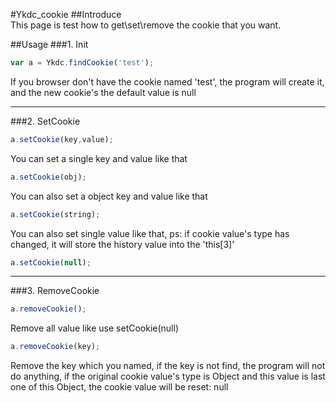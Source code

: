 #Ykdc_cookie 
##Introduce		
This page is test how to get\set\remove the cookie that you want.

##Usage
###1. Init 
```javascript
var a = Ykdc.findCookie('test');
```
If you browser don't have the cookie named 'test', the program will create it, and the new cookie's the default value is null

-------  
###2. SetCookie 
```javascript
a.setCookie(key,value);
```
You can set a single key and value like that

```javascript
a.setCookie(obj);
```
You can also set a object key and value like that

```javascript
a.setCookie(string);
```
You can also set single value like that, ps: if cookie value's type has changed, it will store the history value into the 'this[3]'

```javascript
a.setCookie(null);
```
------- 

###3. RemoveCookie 
```javascript
a.removeCookie();
```
Remove all value like use setCookie(null)

```javascript
a.removeCookie(key);
```
Remove the key which you named, if the key is not find, the program will not do anything, if the original cookie value's type is Object and this value is last one of this Object, the cookie value will be reset: null



